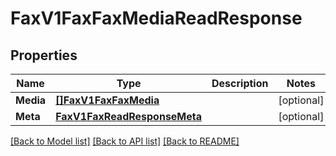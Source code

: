 # FaxV1FaxFaxMediaReadResponse

## Properties

Name | Type | Description | Notes
------------ | ------------- | ------------- | -------------
**Media** | [**[]FaxV1FaxFaxMedia**](fax.v1.fax.fax_media.md) |  | [optional] 
**Meta** | [**FaxV1FaxReadResponseMeta**](fax_v1_faxReadResponse_meta.md) |  | [optional] 

[[Back to Model list]](../README.md#documentation-for-models) [[Back to API list]](../README.md#documentation-for-api-endpoints) [[Back to README]](../README.md)


